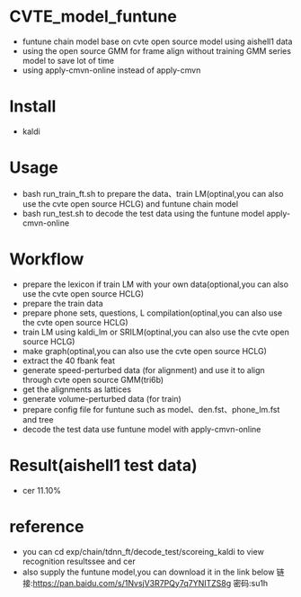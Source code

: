 # CVTE_model_funtune
- funtune chain model base on cvte open source model using aishell1 data
- using the open source GMM for frame align without training GMM series model to save lot of time
- using apply-cmvn-online instead of apply-cmvn
# Install
- kaldi
# Usage
- bash run_train_ft.sh to prepare the data、train LM(optinal,you can also use the cvte open source HCLG) and funtune chain model
- bash run_test.sh to decode the test data using the funtune model apply-cmvn-online
# Workflow
- prepare the lexicon if train LM with your own data(optional,you can also use the cvte open source HCLG)
- prepare the train data
- prepare phone sets, questions, L compilation(optinal,you can also use the cvte open source HCLG)
- train LM using kaldi_lm or SRILM(optinal,you can also use the cvte open source HCLG)
- make graph(optinal,you can also use the cvte open source HCLG)
- extract the 40 fbank feat
- generate speed-perturbed data (for alignment) and use it to align through cvte open source GMM(tri6b)
- get the alignments as lattices
- generate volume-perturbed data (for train)
- prepare config file for funtune such as model、den.fst、phone_lm.fst and tree
- decode the test data use funtune model with apply-cmvn-online
# Result(aishell1 test data) 
- cer 11.10% 
# reference
- you can cd exp/chain/tdnn_ft/decode_test/scoreing_kaldi to view recognition resultssee and cer
- also supply the funtune model,you can download it in the link below
链接:https://pan.baidu.com/s/1NvsjV3R7PQy7q7YNITZS8g  密码:su1h


